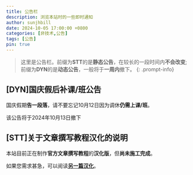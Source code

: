 ```yaml
---
title: 公告栏
description: 浏览本站时的一些即时通知
author: sunjhbill
date: 2024-10-05 17:00:00 +0800
categories: [非技术,公告]
tags: [公告]
pin: true
---
```


> 这里是公告栏。前缀为**STT**的是**静态公告**，在较长的一段时间内**不会改变**;前缀为**DYN**的是**动态公告**，一般将于**一周内**撤下。
{: .prompt-info}

## [DYN]国庆假后补课/班公告

国庆假期**告一段落**，请不要忘记10月12日因为调休**仍需上课/班**。

该公告将于2024年10月13日撤下

## [STT]关于文章撰写教程汉化的说明

本站目前正在制作**官方文章撰写教程**的**汉化版**，但**尚未施工完成**。

如果您需求甚急，可以阅读[**另一篇汉化**](https://ai-56cx.github.io/posts/%E7%AC%AC%E4%B8%80%E7%AF%87%E6%96%87%E7%AB%A0/#:~:text=%E4%B8%89%E3%80%81%E5%9B%BE%E7%89%87%E4%BD%8D%E7%BD%AE.%20%E9%BB%98%E8%AE%A4)。

